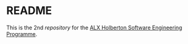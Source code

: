 #                               README
This is the 2nd *repository* for the [ALX Holberton Software Engineering Programme](https://www.alxafrica.com/software-engineering-2022/ "Title").
